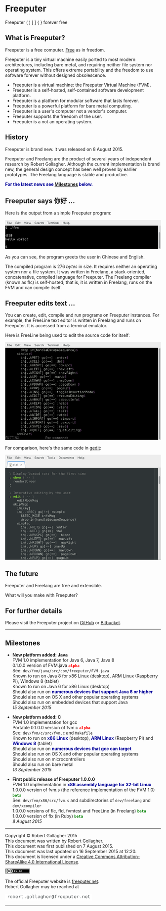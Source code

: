 <head>
<title>Freeputer</title>
<meta http-equiv="content-type" content="text/html;charset=utf-8">
<meta name="keywords" content="Freeputer, Freelang, FreeLine, Robert Gollagher">
<meta name="description" content="The official Freeputer website"
</head>

# Freeputer

Freeputer ( ) \[ \] { } forever free

## What is Freeputer?

Freeputer is a free computer. [Free](http://www.fsf.org/) as in freedom.

Freeputer is a tiny virtual machine easily ported to most modern architectures, including bare metal, and requiring neither file system nor operating system. This offers extreme portability and the freedom to use software forever without designed obsolescence.

* Freeputer is a virtual machine: the Freeputer Virtual Machine (FVM).
* Freeputer is a self-hosted, self-contained software development platform.
* Freeputer is a platform for modular software that lasts forever.
* Freeputer is a powerful platform for bare metal computing.
* Freeputer is a user's computer not a vendor's computer.
* Freeputer supports the freedom of the user.
* Freeputer is a not an operating system.

## History

Freeputer is brand new. It was released on 8 August 2015.

Freeputer and Freelang are the product of several years of independent research by Robert Gollagher. Although the current implementation is brand new, the general design concept has been well proven by earlier prototypes. The Freelang language is stable and productive.

<font color="#000099">**For the latest news see [Milestones](#milestones) below.**</font>

## Freeputer says 你好 ...

Here is the output from a simple Freeputer program:

![Hello from Freeputer](img/Hello-World.png "Hello from Freeputer")

As you can see, the program greets the user in Chinese and English.

The compiled program is 276 *bytes* in size. It requires neither an operating system nor a file system. It was written in Freelang, a stack-oriented, concatenative, compiled language for Freeputer. The Freelang compiler (known as flc) is self-hosted; that is, it is written in Freelang, runs on the FVM and can compile itself.

## Freeputer edits text ...

You can create, edit, compile and run programs on Freeputer instances. For example, the FreeLine text editor is written in Freelang and runs on Freeputer. It is accessed from a terminal emulator.

Here is FreeLine being used to edit the source code for itself:

![The Freelang source code for FreeLine, viewed in FreeLine](img/FreeLine-Source-Code.png "The Freelang source code for FreeLine, viewed in FreeLine")

For comparison, here's the same code in [gedit](https://en.wikipedia.org/wiki/Gedit):

![The Freelang source code for FreeLine, viewed in gedit](img/gedit-FreeLine.png "The Freelang source code for FreeLine, viewed in gedit")

## The future

Freeputer and Freelang are free and extensible.

What will you make with Freeputer?

## For further details

Please visit the Freeputer project on [GitHub](https://github.com/RobertGollagher/Freeputer) or [Bitbucket](https://bitbucket.org/RobertGollagher/freeputer/src).

---

## Milestones

- **New platform added: Java**
<br/>FVM 1.0 implementation for Java 6, Java 7, Java 8
<br/>0.1.0.0 version of FVM.java <font color="red">**`alpha`**</font>
<br/>See: `dev/fvm/java/src/com/freeputer/FVM.java`
<br/>Known to run on Java 8 for x86 Linux (desktop), ARM Linux (Raspberry Pi), Windows 8 (tablet)
<br/>Known to run on Java 6 for x86 Linux (desktop)
<br/>Should also run on <font color="#000099">**numerous devices that support Java 6 or higher**</font>
<br/>Should also run on OS X and other popular operating systems
<br/>Should also run on embedded devices that support Java
<br/>*15 September 2015*

- **New platform added: C**
<br/>FVM 1.0 implementation for gcc
<br/>Portable 0.1.0.0 version of fvm.c <font color="red">**`alpha`**</font>
<br/>See: `dev/fvm/c/src/fvm.c` and `Makefile`
<br/>Known to run on <font color="#000099">**x86 Linux**</font> (desktop), <font color="#000099">**ARM Linux**</font> (Raspberry Pi) and <font color="#000099">**Windows&nbsp;8**</font> (tablet)
<br/>Should also run on <font color="#000099">**numerous devices that gcc can target**</font>
<br/>Should also run on OS X and other popular operating systems
<br/>Should also run on microcontrollers
<br/>Should also run on bare metal
<br/>*13 September 2015*

- **First public release of Freeputer 1.0.0.0**
<br/>FVM 1.0 implementation in <font color="#000099">**x86 assembly language for 32-bit Linux**</font>
<br/>1.0.0.0 version of fvm.s (the reference implementation of the FVM 1.0) <font color="green">**`beta`**</font>
<br/>See: `dev/fvm/x86/src/fvm.s` and subdirectories of `dev/freelang` and `dev/xcompiler`
<br/>1.0.0.0 versions of flc, fld, fvmtest and FreeLine (in Freelang) <font color="green">**`beta`**</font>
<br/>1.0.0.0 version of flx (in Ruby) <font color="green">**`beta`**</font>
<br/>*8 August 2015*

---

Copyright © Robert Gollagher 2015  
This document was written by Robert Gollagher.  
This document was first published on 7 August 2015.  
This document was last updated on 16 September 2015 at 12:20.  
This document is licensed under a [Creative Commons Attribution-ShareAlike 4.0 International License](http://creativecommons.org/licenses/by-sa/4.0/).

[![](img/80x15.png)](http://creativecommons.org/licenses/by-sa/4.0/)


The official Freeputer website is [freeputer.net](http://www.freeputer.net).  
Robert Gollagher may be reached at

![](img/abc.png)

---
